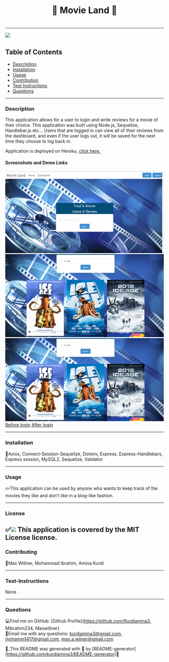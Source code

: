 # <h1 align="center"> 🌻 Movie Land 🌻 <h1>
  
----

<a href="https://img.shields.io/badge/License-MIT License-blueviolet"><img src="https://img.shields.io/badge/License-MIT License-blueviolet"></a>

## Table of Contents
- [Description](#description)
- [Installation](#installation)
- [Usage](#usage)
- [Contribution](#contribution)
- [Test Instructions](#test-instructions)
- [Questions](#questions)

----

### Description
This application allows for a user to login and write reviews for a movie of their choice. This application was built using Node.js, Sequelize, Handlebar.js etc... Users that are logged in can view all of their reviews from the dashboard, and even if the user logs out, it will be saved for the next time they choose to log back in.

Application is deployed on Heroku, [click here.](https://thebettermovieland.herokuapp.com/)

#### Screenshots and Demo Links

![screenshot1](/1.png)
![screenshot1](/2.png)
![screenshot1](/2.png)
[Before login](https://watch.screencastify.com/v/uD0ZPIo2lMjCjZvMYNBS)
[After login](https://watch.screencastify.com/v/6uy8E6sjE7wXgRZ2RVBK)

----
### Installation
🔧Axios, Connect-Session-Sequelize, Dotenv, Express, Express-Handlebars, Express session, MySQL2, Sequelize, Validator 

----
### Usage
✏️This application can be used by anyone who wants to keep track of the movies they like and don't like in a blog-like fashion.

----
### License
✅<a href="https://img.shields.io/badge/License-MIT License-blueviolet"><img src="https://img.shields.io/badge/License-MIT License-blueviolet"></a>
This application is covered by the MIT License license.
----

### Contributing
🤝Max Willner, Mohammad Ibrahim, Amina Kurdi

----
### Test-Instructions
None

----
### Questions
💻Find me on GitHub: [Github Profile](https://github.com/Kurdiamina3, Mibrahim234, Maxwillner)
<br />
📧Email me with any questions: kurdiamina3@gmail.com, mohamm1417@gmail.com, max.a.wilner@gmail.com 
<br />

🌟_This README was generated with 💓 by [README-generator] (https://github.com/kurdiamina3/README-generator)🌟